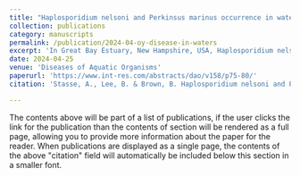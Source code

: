 ```yaml
---
title: "Haplosporidium nelsoni and Perkinsus marinus occurrence in waters of Great Bay Estuary, New Hampshire"
collection: publications
category: manuscripts
permalink: /publication/2024-04-oy-disease-in-waters
excerpt: 'In Great Bay Estuary, New Hampshire, USA, Haplosporidium nelsoni and Perkinsus marinus are 2 active pathogens of the eastern oyster Crassostrea virginica (Gmelin), that cause MSX (multinucleated sphere with unknown affinity ‘X’) and dermo mortalities, respectively. Whereas studies have quantified infection intensities in oyster populations and determined whether these parasites exist in certain planktonic organisms, no studies thus far have examined both infectious agents simultaneously in water associated with areas that do and do not have oyster populations. '
date: 2024-04-25
venue: 'Diseases of Aquatic Organisms'
paperurl: 'https://www.int-res.com/abstracts/dao/v158/p75-80/'
citation: 'Stasse, A., Lee, B. & Brown, B. Haplosporidium nelsoni and Perkinsus marinus occurrence in waters of Great Bay Estuary, New Hampshire. Dis. Aquat. Org. (2024) doi:10.3354/dao03787.'

---
```


The contents above will be part of a list of publications, if the user clicks the link for the publication than the contents of section will be rendered as a full page, allowing you to provide more information about the paper for the reader. When publications are displayed as a single page, the contents of the above "citation" field will automatically be included below this section in a smaller font.
